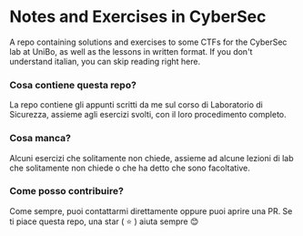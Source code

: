 # Notes and Exercises in CyberSec

A repo containing solutions and exercises to some CTFs for the CyberSec lab at UniBo, as well as the lessons in written format. If you don't understand italian, you can skip reading right here. 

### Cosa contiene questa repo?

La repo contiene gli appunti scritti da me sul corso di Laboratorio di Sicurezza, assieme agli esercizi svolti, con il loro procedimento completo. 

### Cosa manca?

Alcuni esercizi che solitamente non chiede, assieme ad alcune lezioni di lab che solitamente non chiede o che ha detto che sono facoltative. 

### Come posso contribuire?

Come sempre, puoi contattarmi direttamente oppure puoi aprire una PR. 
Se ti piace questa repo, una star ( :star: ) aiuta sempre :blush:
